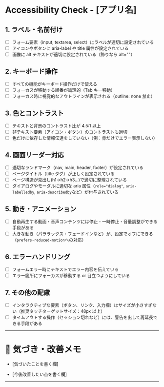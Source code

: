 # Accessibility Check - [アプリ名]

## 1. ラベル・名前付け

- [ ] フォーム要素（input, textarea, select）にラベルが適切に設定されている
- [ ] アイコンやボタンに aria-label や title 属性が設定されている
- [ ] 画像に alt テキストが適切に設定されている（飾りなら alt=""）

## 2. キーボード操作

- [ ] すべての機能がキーボード操作だけで使える
- [ ] フォーカスが移動する順番が論理的（Tab キー移動）
- [ ] フォーカス時に視覚的なアウトラインが表示される（outline: none 禁止）

## 3. 色とコントラスト

- [ ] テキストと背景のコントラスト比が 4.5:1 以上
- [ ] 非テキスト要素（アイコン・ボタン）のコントラストも適切
- [ ] 色だけに依存した情報伝達をしていない（例：赤だけでエラー表示しない）

## 4. 画面リーダー対応

- [ ] 適切なランドマーク（nav, main, header, footer）が設定されている
- [ ] ページタイトル（title タグ）が正しく設定されている
- [ ] ページ構造が見出し(h1→h2→h3...)で適切に整理されている
- [ ] ダイアログやモーダルに適切な aria 属性（`role="dialog"`, `aria-labelledby`, `aria-describedby`など）が付与されている

## 5. 動き・アニメーション

- [ ] 自動再生する動画・音声コンテンツには停止・一時停止・音量調整ができる手段がある
- [ ] 大きな動き（パララックス・フェードインなど）が、設定でオフにできる（`prefers-reduced-motion`への対応）

## 6. エラーハンドリング

- [ ] フォームエラー時にテキストでエラー内容を伝えている
- [ ] エラー箇所にフォーカスが移動する or 目立つようにしている

## 7. その他の配慮

- [ ] インタラクティブな要素（ボタン、リンク、入力欄）はサイズが小さすぎない（推奨タッチターゲットサイズ：48px 以上）
- [ ] タイムアウトする操作（セッション切れなど）には、警告を出して再延長できる手段がある

---

# 🧠 気づき・改善メモ

- [気づいたことを書く欄]

- [今後改善したい点を書く欄]

---
